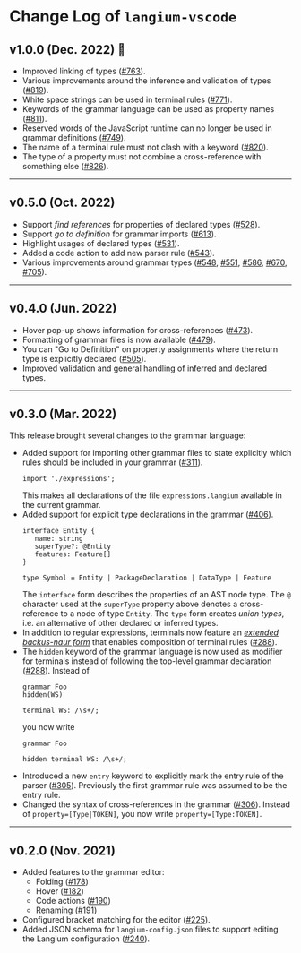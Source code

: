 # Change Log of `langium-vscode`

## v1.0.0 (Dec. 2022) 🎉

 * Improved linking of types ([#763](https://github.com/langium/langium/pull/763)).
 * Various improvements around the inference and validation of types ([#819](https://github.com/langium/langium/pull/819)).
 * White space strings can be used in terminal rules ([#771](https://github.com/langium/langium/pull/771)).
 * Keywords of the grammar language can be used as property names ([#811](https://github.com/langium/langium/pull/811)).
 * Reserved words of the JavaScript runtime can no longer be used in grammar definitions ([#749](https://github.com/langium/langium/pull/749)).
 * The name of a terminal rule must not clash with a keyword ([#820](https://github.com/langium/langium/pull/820)).
 * The type of a property must not combine a cross-reference with something else ([#826](https://github.com/langium/langium/pull/826)).

---

## v0.5.0 (Oct. 2022)

 * Support _find references_ for properties of declared types ([#528](https://github.com/langium/langium/pull/528)).
 * Support _go to definition_ for grammar imports ([#613](https://github.com/langium/langium/pull/613)).
 * Highlight usages of declared types ([#531](https://github.com/langium/langium/pull/531)).
 * Added a code action to add new parser rule ([#543](https://github.com/langium/langium/pull/543)).
 * Various improvements around grammar types ([#548](https://github.com/langium/langium/pull/548), [#551](https://github.com/langium/langium/pull/551), [#586](https://github.com/langium/langium/pull/586), [#670](https://github.com/langium/langium/pull/670), [#705](https://github.com/langium/langium/pull/705)).

---

## v0.4.0 (Jun. 2022)

 * Hover pop-up shows information for cross-references ([#473](https://github.com/langium/langium/pull/473)).
 * Formatting of grammar files is now available ([#479](https://github.com/langium/langium/pull/479)).
 * You can "Go to Definition" on property assignments where the return type is explicitly declared ([#505](https://github.com/langium/langium/pull/505)).
 * Improved validation and general handling of inferred and declared types.

---

## v0.3.0 (Mar. 2022)

This release brought several changes to the grammar language:

 * Added support for importing other grammar files to state explicitly which rules should be included in your grammar ([#311](https://github.com/langium/langium/pull/311)).
   ```
   import './expressions';
   ```
   This makes all declarations of the file `expressions.langium` available in the current grammar.
 * Added support for explicit type declarations in the grammar ([#406](https://github.com/langium/langium/pull/406)).
   ```
   interface Entity {
      name: string
      superType?: @Entity
      features: Feature[]
   }

   type Symbol = Entity | PackageDeclaration | DataType | Feature
   ```
   The `interface` form describes the properties of an AST node type. The `@` character used at the `superType` property above denotes a cross-reference to a node of type `Entity`. The `type` form creates _union types_, i.e. an alternative of other declared or inferred types.
 * In addition to regular expressions, terminals now feature an [_extended backus-naur form_](https://langium.org/docs/grammar-language/#more-on-terminal-rules) that enables composition of terminal rules ([#288](https://github.com/langium/langium/pull/288)).
 * The `hidden` keyword of the grammar language is now used as modifier for terminals instead of following the top-level grammar declaration ([#288](https://github.com/langium/langium/pull/288)).
   Instead of
   ```
   grammar Foo
   hidden(WS)

   terminal WS: /\s+/;
   ```
   you now write
   ```
   grammar Foo

   hidden terminal WS: /\s+/;
   ```
 * Introduced a new `entry` keyword to explicitly mark the entry rule of the parser ([#305](https://github.com/langium/langium/pull/305)). Previously the first grammar rule was assumed to be the entry rule.
 * Changed the syntax of cross-references in the grammar ([#306](https://github.com/langium/langium/pull/306)). Instead of `property=[Type|TOKEN]`, you now write `property=[Type:TOKEN]`.

---

## v0.2.0 (Nov. 2021)

 * Added features to the grammar editor:
    * Folding ([#178](https://github.com/langium/langium/pull/178))
    * Hover ([#182](https://github.com/langium/langium/pull/182))
    * Code actions ([#190](https://github.com/langium/langium/pull/190))
    * Renaming ([#191](https://github.com/langium/langium/pull/191))
 * Configured bracket matching for the editor ([#225](https://github.com/langium/langium/pull/225)).
 * Added JSON schema for `langium-config.json` files to support editing the Langium configuration ([#240](https://github.com/langium/langium/pull/240)).

